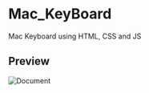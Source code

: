 # Mac_KeyBoard
Mac Keyboard using HTML, CSS and JS

## Preview
![Document](https://user-images.githubusercontent.com/59678435/193188213-eaf823fe-e9cb-4344-bad9-fbd1cd9e0a62.png)
